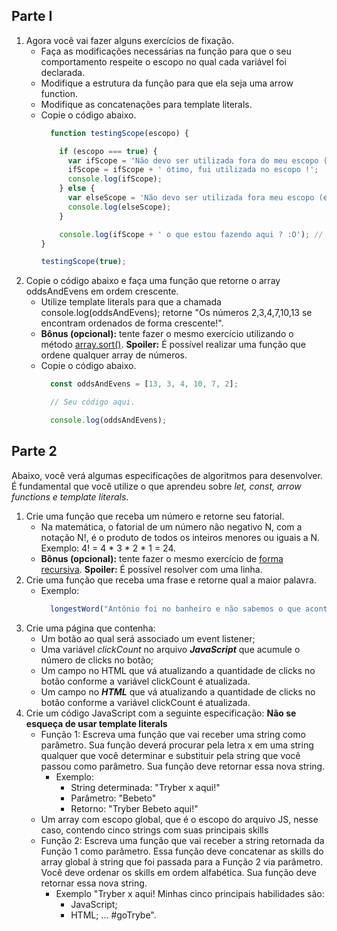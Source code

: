 ## Parte I
1. Agora você vai fazer alguns exercícios de fixação.
    * Faça as modificações necessárias na função para que o seu comportamento respeite o escopo no qual cada variável foi declarada.
    * Modifique a estrutura da função para que ela seja uma arrow function.
    * Modifique as concatenações para template literals.
    * Copie o código abaixo.
      ~~~js
        function testingScope(escopo) { 

          if (escopo === true) { 
            var ifScope = 'Não devo ser utilizada fora do meu escopo (if)';
            ifScope = ifScope + ' ótimo, fui utilizada no escopo !';
            console.log(ifScope);
          } else {
            var elseScope = 'Não devo ser utilizada fora meu escopo (else)';
            console.log(elseScope);
          }

          console.log(ifScope + ' o que estou fazendo aqui ? :O'); // Se necessário esta linha pode ser removida.
      }

      testingScope(true);
      ~~~
2. Copie o código abaixo e faça uma função que retorne o array oddsAndEvens em ordem crescente.
    * Utilize template literals para que a chamada console.log(oddsAndEvens); retorne "Os números 2,3,4,7,10,13 se encontram ordenados de forma crescente!".
    * **Bônus (opcional):** tente fazer o mesmo exercício utilizando o método [array.sort()](https://developer.mozilla.org/en-US/docs/Web/JavaScript/Reference/Global_Objects/Array/sort). **Spoiler:** É possível realizar uma função que ordene qualquer array de números.
    * Copie o código abaixo.
      ~~~js
        const oddsAndEvens = [13, 3, 4, 10, 7, 2];

        // Seu código aqui.

        console.log(oddsAndEvens);
      ~~~
## Parte 2
Abaixo, você verá algumas especificações de algoritmos para desenvolver. É fundamental que você utilize o que aprendeu sobre _let, const, arrow functions e template literals_.
1. Crie uma função que receba um número e retorne seu fatorial.
    * Na matemática, o fatorial de um número não negativo N, com a notação N!, é o produto de todos os inteiros menores ou iguais a N. Exemplo: 4! = 4 * 3 * 2 * 1 = 24.
    * **Bônus (opcional):** tente fazer o mesmo exercício de [forma recursiva](http://devfuria.com.br/logica-de-programacao/recursividade-fatorial/). **Spoiler:** É possível resolver com uma linha.
2. Crie uma função que receba uma frase e retorne qual a maior palavra.
    * Exemplo:
      ~~~js
        longestWord("Antônio foi no banheiro e não sabemos o que aconteceu") // retorna 'aconteceu'
      ~~~
3. Crie uma página que contenha:
    * Um botão ao qual será associado um event listener;
    * Uma variável _clickCount_ no arquivo _**JavaScript**_ que acumule o número de clicks no botão;
    * Um campo no HTML que vá atualizando a quantidade de clicks no botão conforme a variável clickCount é atualizada.
    * Um campo no **_HTML_** que vá atualizando a quantidade de clicks no botão conforme a variável clickCount é atualizada.
4. Crie um código JavaScript com a seguinte especificação:
**Não se esqueça de usar template literals**
    * Função 1: Escreva uma função que vai receber uma string como parâmetro. Sua função deverá procurar pela letra x em uma string qualquer que você determinar e substituir pela string que você passou como parâmetro. Sua função deve retornar essa nova string.
        * Exemplo:
            * String determinada: "Tryber x aqui!"
            * Parâmetro: "Bebeto"
            * Retorno: "Tryber Bebeto aqui!"
    * Um array com escopo global, que é o escopo do arquivo JS, nesse caso, contendo cinco strings com suas principais skills
    * Função 2: Escreva uma função que vai receber a string retornada da Função 1 como parâmetro. Essa função deve concatenar as skills do array global à string que foi passada para a Função 2 via parâmetro. Você deve ordenar os skills em ordem alfabética. Sua função deve retornar essa nova string.
        * Exemplo
        "Tryber x aqui!
        Minhas cinco principais habilidades são:
            * JavaScript;
            * HTML; ...
        #goTrybe".
